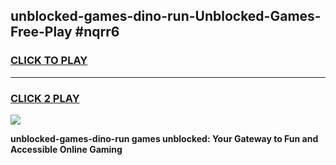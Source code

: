 
## unblocked-games-dino-run-Unblocked-Games-Free-Play #nqrr6
<h3>
<a href="https://us.freeplayer.one?title=unblocked-games-dino-run&ref=9M">CLICK TO PLAY</a></h3>
<hr>

<h3>
<a href="https://us.freeplayer.one?title=unblocked-games-dino-run&ref=9M">CLICK 2 PLAY</a>
  
</h3>

<a href="https://us.freeplayer.one?title=unblocked-games-dino-run&ref=9M"><img src="https://clearcache.store/games.png"></a>


**unblocked-games-dino-run games unblocked: Your Gateway to Fun and Accessible Online Gaming**
